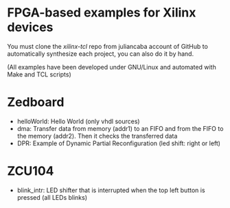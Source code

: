FPGA-based examples for Xilinx devices
=====

You must clone the _xilinx-tcl_ repo from juliancaba account of GitHub to automatically synthesize each project, you can also do it by hand.

(All examples have been developed under GNU/Linux and automated with Make and TCL scripts)


Zedboard
=======
 * helloWorld: Hello World (only vhdl sources)
 * dma: Transfer data from memory (addr1) to an FIFO and from the FIFO to the memory (addr2). Then it checks the transferred data
 * DPR: Example of Dynamic Partial Reconfiguration (led shift: right or left)
 

ZCU104
=======
 * blink_intr: LED shifter that is interrupted when the top left button is pressed (all LEDs blinks)
